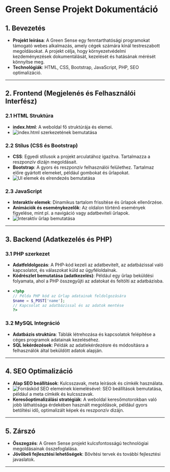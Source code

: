 # Green Sense Projekt Dokumentáció

## 1. Bevezetés
   - **Projekt leírása**: A Green Sense egy fenntarthatósági programokat támogató webes alkalmazás, amely cégek számára kínál testreszabott megoldásokat. A projekt célja, hogy környezetvédelmi kezdeményezések dokumentálását, kezelését és hatásának mérését könnyítse meg.
   - **Technológiák**: HTML, CSS, Bootstrap, JavaScript, PHP, SEO optimalizáció.

---

## 2. Frontend (Megjelenés és Felhasználói Interfész)

### 2.1 HTML Struktúra
   - **index.html**: A weboldal fő struktúrája és elemei. 
   - ![index.html szerkezetének bemutatása](images/index_structure.png)

### 2.2 Stílus (CSS és Bootstrap)
   - **CSS**: Egyedi stílusok a projekt arculatához igazítva. Tartalmazza a reszponzív dizájn megoldásait.
   - **Bootstrap**: A gyors és reszponzív felhasználói felülethez. Tartalmaz előre gyártott elemeket, például gombokat és űrlapokat.
   - ![UI elemek és elrendezés bemutatása](images/ui_layout.png)

### 2.3 JavaScript
   - **Interaktív elemek**: Dinamikus tartalom frissítése és űrlapok ellenőrzése.
   - **Animációk és eseménykezelők**: Az oldalon történő események figyelése, mint pl. a navigáció vagy adatbeviteli űrlapok.
   - ![Interaktív űrlap bemutatása](images/interactive_form.png)

---

## 3. Backend (Adatkezelés és PHP)

### 3.1 PHP szerkezet
   - **Adatfeldolgozás**: A PHP-kód kezeli az adatbevitelt, az adatbázissal való kapcsolatot, és válaszokat küld az ügyféloldalnak.
   - **Kódrészlet bemutatása (adatkezelés)**: Például egy űrlap beküldési folyamata, ahol a PHP összegyűjti az adatokat és feltölti az adatbázisba.
   - ```php
     <?php
     // Példa PHP kód az űrlap adatainak feldolgozására
     $name = $_POST['name'];
     // Kapcsolat az adatbázissal és az adatok mentése
     ?>
     ```

### 3.2 MySQL Integráció
   - **Adatbázis struktúra**: Táblák létrehozása és kapcsolatok felépítése a céges programok adatainak kezeléséhez.
   - **SQL lekérdezések**: Példák az adatlekérdezésre és módosításra a felhasználók által beküldött adatok alapján.

---

## 4. SEO Optimalizáció

   - **Alap SEO beállítások**: Kulcsszavak, meta leírások és címkék használata.
   - ![Forráskód SEO elemeinek kiemelésével](images/seo_elements.png): SEO beállítások bemutatása, például a meta címkék és kulcsszavak.
   - **Keresőoptimalizálási stratégiák**: A weboldal keresőmotorokban való jobb láthatósága érdekében használt megoldások, például gyors betöltési idő, optimalizált képek és reszponzív dizájn.

---

## 5. Zárszó

   - **Összegzés**: A Green Sense projekt kulcsfontosságú technológiai megoldásainak összefoglalása.
   - **Jövőbeli fejlesztési lehetőségek**: Bővítési tervek és további fejlesztési javaslatok.

---

